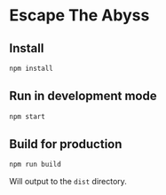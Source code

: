 # Escape The Abyss

## Install

```bash
npm install
```

## Run in development mode

```bash
npm start
```

## Build for production

```bash
npm run build
```

Will output to the `dist` directory.